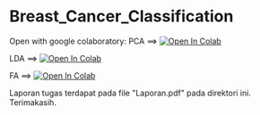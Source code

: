 # Breast_Cancer_Classification

Open with google colaboratory:
PCA ==> [![Open In Colab](https://colab.research.google.com/assets/colab-badge.svg)](https://colab.research.google.com/github/Oz-art/Breast_Cancer_Classification/blob/master/PCA_with_NN.ipynb)

LDA ==> [![Open In Colab](https://colab.research.google.com/assets/colab-badge.svg)](https://colab.research.google.com/github/Oz-art/Breast_Cancer_Classification/blob/master/LDA_with_NN.ipynb)

FA ==> [![Open In Colab](https://colab.research.google.com/assets/colab-badge.svg)](https://colab.research.google.com/github/Oz-art/Breast_Cancer_Classification/blob/master/FA_with_NN.ipynb)

Laporan tugas terdapat pada file "Laporan.pdf" pada direktori ini.
Terimakasih. 
